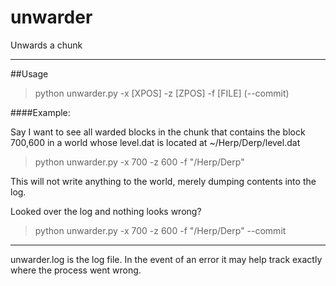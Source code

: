 unwarder
========

Unwards a chunk

****
##Usage

>python unwarder.py -x [XPOS] -z [ZPOS] -f [FILE] \(--commit\)

####Example:

Say I want to see all warded blocks in the chunk that contains the block 700,600 in a world whose level.dat is located at ~/Herp/Derp/level.dat

>python unwarder.py -x 700 -z 600 -f "/Herp/Derp"

This will not write anything to the world, merely dumping contents into the log.

Looked over the log and nothing looks wrong?

>python unwarder.py -x 700 -z 600 -f "/Herp/Derp" --commit

****
unwarder.log is the log file. In the event of an error it may help track exactly where the process went wrong.